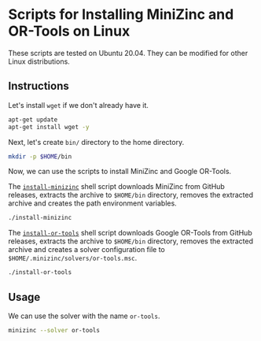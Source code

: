 # Scripts for Installing MiniZinc and OR-Tools on Linux
These scripts are tested on Ubuntu 20.04. They can be modified for other Linux distributions.


## Instructions
Let's install `wget` if we don't already have it.

```bash
apt-get update
apt-get install wget -y
```

Next, let's create `bin/` directory to the home directory.

```bash
mkdir -p $HOME/bin
```

Now, we can use the scripts to install MiniZinc and Google OR-Tools.

The [`install-minizinc`](./install-minizinc.sh) shell script downloads MiniZinc from GitHub releases, extracts the archive to `$HOME/bin` directory, removes the extracted archive and creates the path environment variables.

```bash
./install-minizinc
```

The [`install-or-tools`](./install-or-tools.sh) shell script downloads Google OR-Tools from GitHub releases, extracts the archive to `$HOME/bin` directory, removes the extracted archive and creates a solver configuration file to `$HOME/.minizinc/solvers/or-tools.msc`.

```bash
./install-or-tools
```

## Usage
We can use the solver with the name `or-tools`.

```bash
minizinc --solver or-tools
```
